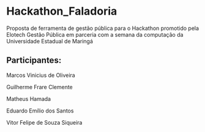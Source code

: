 # Hackathon_Faladoria

Proposta  de ferramenta de gestão pública para o Hackathon promotido pela Elotech Gestão Pública em parceria com a semana da computação da Universidade Estadual de Maringá

## Participantes:

Marcos Vinicius de Oliveira []()

Guilherme Frare Clemente []()

Matheus Hamada []()

Eduardo Emílio dos Santos []()

Vitor Felipe de Souza Siqueira []()
